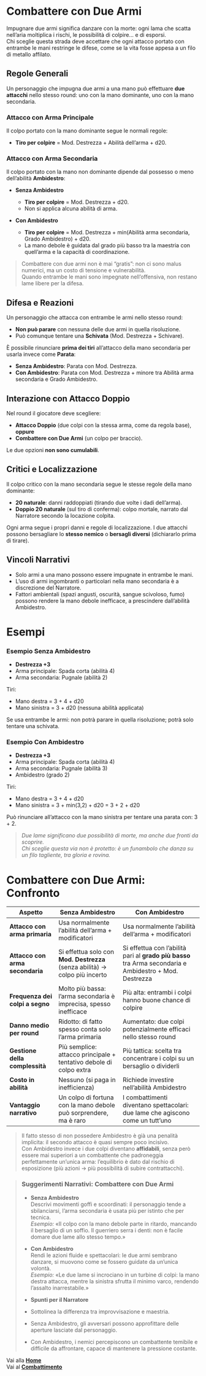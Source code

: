# Combattere con Due Armi

Impugnare due armi significa danzare con la morte: ogni lama che scatta nell’aria moltiplica i rischi, le possibilità di colpire… e di esporsi.  
Chi sceglie questa strada deve accettare che ogni attacco portato con entrambe le mani restringe le difese, come se la vita fosse appesa a un filo di metallo affilato.

## Regole Generali

Un personaggio che impugna due armi a una mano può effettuare **due attacchi** nello stesso round: uno con la mano dominante, uno con la mano secondaria.

### Attacco con Arma Principale
Il colpo portato con la mano dominante segue le normali regole:
- **Tiro per colpire** = Mod. Destrezza + Abilità dell’arma + d20.

### Attacco con Arma Secondaria
Il colpo portato con la mano non dominante dipende dal possesso o meno dell’abilità **Ambidestro**:

- **Senza Ambidestro**  
  - **Tiro per colpire** = Mod. Destrezza + d20.  
  - Non si applica alcuna abilità di arma.

- **Con Ambidestro**  
  - **Tiro per colpire** = Mod. Destrezza + min(Abilità arma secondaria, Grado Ambidestro) + d20.  
  - La mano debole è guidata dal grado più basso tra la maestria con quell’arma e la capacità di coordinazione.

> Combattere con due armi non è mai “gratis”: non ci sono malus numerici, ma un costo di tensione e vulnerabilità.  
> Quando entrambe le mani sono impegnate nell’offensiva, non restano lame libere per la difesa.

## Difesa e Reazioni

Un personaggio che attacca con entrambe le armi nello stesso round:
- **Non può parare** con nessuna delle due armi in quella risoluzione.  
- Può comunque tentare una **Schivata** (Mod. Destrezza + Schivare).  

È possibile rinunciare **prima dei tiri** all’attacco della mano secondaria per usarla invece come **Parata**:
- **Senza Ambidestro**: Parata con Mod. Destrezza.  
- **Con Ambidestro**: Parata con Mod. Destrezza + minore tra Abilità arma secondaria e Grado Ambidestro.

## Interazione con Attacco Doppio
Nel round il giocatore deve scegliere:
- **Attacco Doppio** (due colpi con la stessa arma, come da regola base), **oppure**
- **Combattere con Due Armi** (un colpo per braccio).  

Le due opzioni **non sono cumulabili**.

## Critici e Localizzazione

Il colpo critico con la mano secondaria segue le stesse regole della mano dominante:
- **20 naturale**: danni raddoppiati (tirando due volte i dadi dell’arma).  
- **Doppio 20 naturale** (sul tiro di conferma): colpo mortale, narrato dal Narratore secondo la locazione colpita.  

Ogni arma segue i propri danni e regole di localizzazione. I due attacchi possono bersagliare lo **stesso nemico** o **bersagli diversi** (dichiararlo prima di tirare).

## Vincoli Narrativi

- Solo armi a una mano possono essere impugnate in entrambe le mani.  
- L’uso di armi ingombranti o particolari nella mano secondaria è a discrezione del Narratore.  
- Fattori ambientali (spazi angusti, oscurità, sangue scivoloso, fumo) possono rendere la mano debole inefficace, a prescindere dall’abilità Ambidestro.


# Esempi

### Esempio Senza Ambidestro
- **Destrezza +3**  
- Arma principale: Spada corta (abilità 4)  
- Arma secondaria: Pugnale (abilità 2)

Tiri:
- Mano destra = 3 + 4 + d20  
- Mano sinistra = 3 + d20 (nessuna abilità applicata)

Se usa entrambe le armi: non potrà parare in quella risoluzione; potrà solo tentare una schivata.

### Esempio Con Ambidestro
- **Destrezza +3**  
- Arma principale: Spada corta (abilità 4)  
- Arma secondaria: Pugnale (abilità 3)  
- Ambidestro (grado 2)

Tiri:
- Mano destra = 3 + 4 + d20  
- Mano sinistra = 3 + min(3,2) + d20 = 3 + 2 + d20

Può rinunciare all’attacco con la mano sinistra per tentare una parata con: 3 + 2.

> *Due lame significano due possibilità di morte, ma anche due fronti da scoprire.  
> Chi sceglie questa via non è protetto: è un funambolo che danza su un filo tagliente, tra gloria e rovina.*

# Combattere con Due Armi: Confronto

| Aspetto | Senza Ambidestro | Con Ambidestro |
|---------|------------------|----------------|
| **Attacco con arma primaria** | Usa normalmente l’abilità dell’arma + modificatori | Usa normalmente l’abilità dell’arma + modificatori |
| **Attacco con arma secondaria** | Si effettua solo con **Mod. Destrezza** (senza abilità) → colpo più incerto | Si effettua con l’abilità pari al **grado più basso** tra Arma secondaria e Ambidestro + Mod. Destrezza |
| **Frequenza dei colpi a segno** | Molto più bassa: l’arma secondaria è imprecisa, spesso inefficace | Più alta: entrambi i colpi hanno buone chance di colpire |
| **Danno medio per round** | Ridotto: di fatto spesso conta solo l’arma primaria | Aumentato: due colpi potenzialmente efficaci nello stesso round |
| **Gestione della complessità** | Più semplice: attacco principale + tentativo debole di colpo extra | Più tattica: scelta tra concentrare i colpi su un bersaglio o dividerli |
| **Costo in abilità** | Nessuno (si paga in inefficienza) | Richiede investire nell’abilità Ambidestro |
| **Vantaggio narrativo** | Un colpo di fortuna con la mano debole può sorprendere, ma è raro | I combattimenti diventano spettacolari: due lame che agiscono come un tutt’uno |

> Il fatto stesso di non possedere Ambidestro è già una penalità implicita: il secondo attacco è quasi sempre poco incisivo.  
> Con Ambidestro invece i due colpi diventano **affidabili**, senza però essere mai superiori a un combattente che padroneggia perfettamente un’unica arma: l’equilibrio è dato dal rischio di esposizione (più azioni → più possibilità di subire contrattacchi).


> ### Suggerimenti Narrativi: Combattere con Due Armi
>
> - **Senza Ambidestro**  
> Descrivi movimenti goffi e scoordinati: il personaggio tende a sbilanciarsi, l’arma secondaria è usata più per istinto che per tecnica.  
> *Esempio:* «Il colpo con la mano debole parte in ritardo, mancando il bersaglio di un soffio. Il guerriero serra i denti: non è facile domare due lame allo stesso tempo.»
>
> - **Con Ambidestro**  
> Rendi le azioni fluide e spettacolari: le due armi sembrano danzare, si muovono come se fossero guidate da un’unica volontà.  
> *Esempio:* «Le due lame si incrociano in un turbine di colpi: la mano destra attacca, mentre la sinistra sfrutta il minimo varco, rendendo l’assalto inarrestabile.»
>
> - **Spunti per il Narratore**  
> - Sottolinea la differenza tra improvvisazione e maestria.  
> - Senza Ambidestro, gli avversari possono approfittare delle aperture lasciate dal personaggio.  
> - Con Ambidestro, i nemici percepiscono un combattente temibile e difficile da affrontare, capace di mantenere la pressione costante.

Vai alla [**Home**](https://crypticsentinel.github.io/Open-Source-GDR/)  
Vai al [**Combattimento**](https://crypticsentinel.github.io/Open-Source-GDR/Combattimento/00%20-%20Il%20Caos%20della%20Battaglia)  

